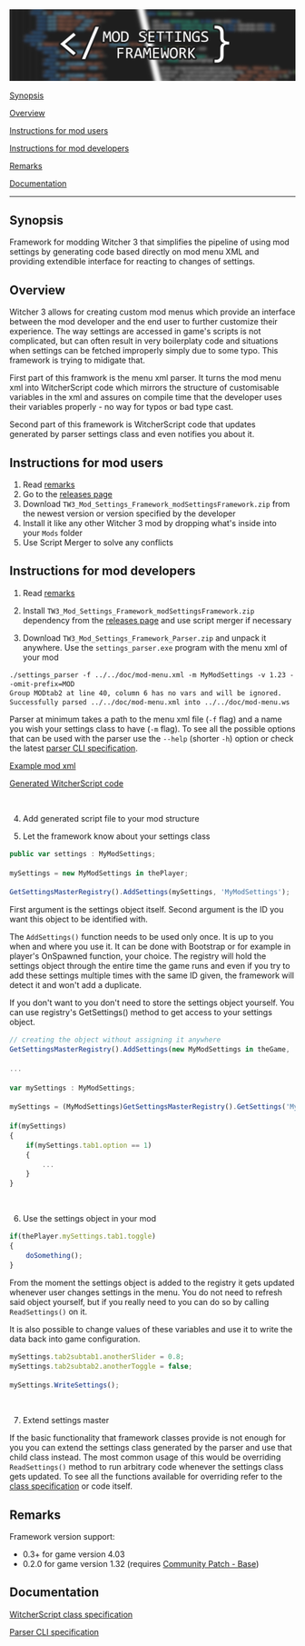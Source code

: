 <img src="doc/banner.jpg" alt="Logo"/>

<br>

[Synopsis](#synopsis)

[Overview](#overview)

[Instructions for mod users](#instructions-for-mod-users)

[Instructions for mod developers](#instructions-for-mod-developers)

[Remarks](#remarks)

[Documentation](#documentation)

---

## Synopsis
Framework for modding Witcher 3 that simplifies the pipeline of using mod settings by generating code based directly on mod menu XML and providing extendible interface for reacting to changes of settings.

## Overview
Witcher 3 allows for creating custom mod menus which provide an interface between the mod developer and the end user to further customize their experience. The way settings are accessed in game's scripts is not complicated, but can often result in very boilerplaty code and situations when settings can be fetched improperly simply due to some typo. This framework is trying to midigate that.

First part of this framwork is the menu xml parser. It turns the mod menu xml into WitcherScript code which mirrors the structure of customisable variables in the xml and assures on compile time that the developer uses their variables properly - no way for typos or bad type cast.

Second part of this framework is WitcherScript code that updates generated by parser settings class and even notifies you about it.

## Instructions for mod users

1. Read [remarks](#remarks)
2. Go to the [releases page](https://github.com/SpontanCombust/tw3-settings-framework/releases)
3. Download `TW3_Mod_Settings_Framework_modSettingsFramework.zip` from the newest version or version specified by the developer
4. Install it like any other Witcher 3 mod by dropping what's inside into your `Mods` folder
5. Use Script Merger to solve any conflicts

## Instructions for mod developers

1. Read [remarks](#remarks)


2. Install `TW3_Mod_Settings_Framework_modSettingsFramework.zip` dependency from the [releases page](https://github.com/SpontanCombust/tw3-settings-framework/releases) and use script merger if necessary


3. Download `TW3_Mod_Settings_Framework_Parser.zip` and unpack it anywhere. Use the `settings_parser.exe` program with the menu xml of your mod

```shell
./settings_parser -f ../../doc/mod-menu.xml -m MyModSettings -v 1.23 --omit-prefix=MOD
Group MODtab2 at line 40, column 6 has no vars and will be ignored.
Successfully parsed ../../doc/mod-menu.xml into ../../doc/mod-menu.ws
```
Parser at minimum takes a path to the menu xml file (`-f` flag) and a name you wish your settings class to have (`-m` flag).
To see all the possible options that can be used with the parser use the `--help` (shorter `-h`) option or check the latest [parser CLI specification](doc/cli_specification.md).

[Example mod xml](doc/mod-menu.xml)

[Generated WitcherScript code](doc/mod-menu.ws)

<br>

4. Add generated script file to your mod structure 
   

5. Let the framework know about your settings class

```ts
public var settings : MyModSettings;

mySettings = new MyModSettings in thePlayer;

GetSettingsMasterRegistry().AddSettings(mySettings, 'MyModSettings');
```
First argument is the settings object itself.
Second argument is the ID you want this object to be identified with.

The `AddSettings()` function needs to be used only once. It is up to you when and where you use it. It can be done with Bootstrap or for example in player's OnSpawned function, your choice. The registry will hold the settings object through the entire time the game runs and even if you try to add these settings multiple times with the same ID given, the framework will detect it and won't add a duplicate.


If you don't want to you don't need to store the settings object yourself. You can use registry's GetSettings() method to get access to your settings object.
```ts
// creating the object without assigning it anywhere
GetSettingsMasterRegistry().AddSettings(new MyModSettings in theGame, 'MyModSettings');

...

var mySettings : MyModSettings;

mySettings = (MyModSettings)GetSettingsMasterRegistry().GetSettings('MyModSettings');

if(mySettings)
{
	if(mySettings.tab1.option == 1)
	{
		...
	}
}
```

<br>

6. Use the settings object in your mod

```js
if(thePlayer.mySettings.tab1.toggle)
{
	doSomething();
}
```
From the moment the settings object is added to the registry it gets updated whenever user changes settings in the menu. You do not need to refresh said object yourself, but if you really need to you can do so by calling `ReadSettings()` on it.

It is also possible to change values of these variables and use it to write the data back into game configuration.
```js
mySettings.tab2subtab1.anotherSlider = 0.8;
mySettings.tab2subtab2.anotherToggle = false;

mySettings.WriteSettings();
```

<br>

7. Extend settings master

If the basic functionality that framework classes provide is not enough for you you can extend the settings class generated by the parser and use that child class instead.
The most common usage of this would be overriding `ReadSettings()` method to run arbitrary code whenever the settings class gets updated. To see all the functions available for overriding refer to the [class specification](doc/class_specification.md) or code itself.


## Remarks
Framework version support:
- 0.3+ for game version 4.03
- 0.2.0 for game version 1.32 (requires [Community Patch - Base](https://www.nexusmods.com/witcher3/mods/3652))


## Documentation
[WitcherScript class specification](doc/class_specification.md)

[Parser CLI specification](doc/cli_specification.md)